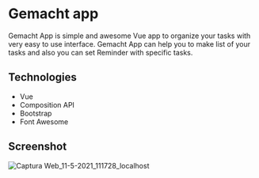 # Gemacht app

Gemacht App is simple and awesome Vue app to organize your tasks with very easy to use interface. Gemacht App can help you to make list of your tasks and also you can set Reminder with specific tasks.

## Technologies

- Vue
- Composition API
- Bootstrap
- Font Awesome

## Screenshot

![Captura Web_11-5-2021_111728_localhost](https://user-images.githubusercontent.com/3647246/117792363-7fb82d00-b24b-11eb-851c-9057c703448a.jpeg)
